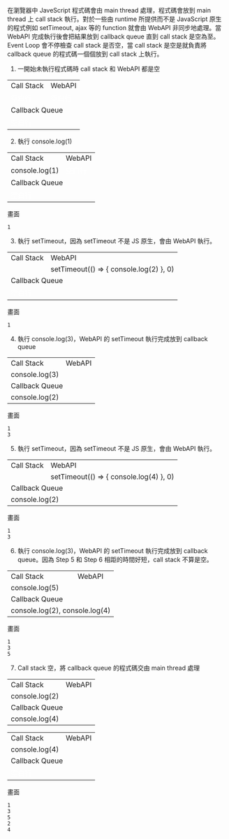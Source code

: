 在瀏覽器中 JaveScript 程式碼會由 main thread 處理，程式碼會放到 main thread 上 call stack 執行。對於一些由 runtime 所提供而不是 JavaScript 原生的程式例如 setTimeout, ajax 等的 function 就會由 WebAPI 非同步地處理。當 WebAPI 完成執行後會把結果放到 callback queue 直到 call stack 是空為至。Event Loop 會不停檢查 call stack 是否空，當 call stack 是空是就負責將 callback queue 的程式碼一個個放到 call stack 上執行。

1. 一開始未執行程式碼時 call stack 和 WebAPI 都是空
<table>
  <tr>
    <td>Call Stack</td>
    <td>WebAPI</td>
  </tr>
  <tr>
    <td style="color:white">空白行</td>
    <td style="color:white">空白行</td>
  </tr>
  <tr>
    <td colspan="2">Callback Queue</td>
  </tr>
   <tr>
    <td colspan="2" style="color:white;">空白行</td>
  </tr>
</table>

2. 執行 console.log(1) 
<table>
  <tr>
    <td>Call Stack</td>
    <td>WebAPI</td>
  </tr>
  <tr>
    <td>console.log(1)</td>
    <td style="color:white">空白行</td>
  </tr>
  <tr>
    <td colspan="2">Callback Queue</td>
  </tr>
   <tr>
    <td colspan="2" style="color:white;">空白行</td>
  </tr>
</table>

畫面
```
1
```
3. 執行 setTimeout，因為 setTimeout 不是 JS 原生，會由 WebAPI 執行。
 <table>
  <tr>
    <td>Call Stack</td>
    <td>WebAPI</td>
  </tr>
  <tr>
    <td></td>
    <td>
      setTimeout(() => {
        console.log(2)
      }, 0)
    </td>
  </tr>
  <tr>
    <td colspan="2">Callback Queue</td>
  </tr>
   <tr>
    <td colspan="2" style="color:white">空白行</td>
  </tr>
</table>

畫面
```
1
```

4. 執行 console.log(3)，WebAPI 的 setTimeout 執行完成放到 callback queue
  <table>
  <tr>
    <td>Call Stack</td>
    <td>WebAPI</td>
  </tr>
  <tr>
    <td>console.log(3)</td>
    <td></td>
  </tr>
  <tr>
    <td colspan="2">Callback Queue</td>
  </tr>
   <tr>
    <td colspan="2">console.log(2)</td>
  </tr>
</table>

畫面
```
1
3
```

5. 執行 setTimeout，因為 setTimeout 不是 JS 原生，會由 WebAPI 執行。
 <table>
  <tr>
    <td>Call Stack</td>
    <td>WebAPI</td>
  </tr>
  <tr>
    <td></td>
    <td>
      setTimeout(() => {
        console.log(4)
      }, 0)
    </td>
  </tr>
  <tr>
    <td colspan="2">Callback Queue</td>
  </tr>
   <tr>
    <td colspan="2">console.log(2)</td>
  </tr>
</table>

畫面
```
1
3
```

6. 執行 console.log(3)，WebAPI 的 setTimeout 執行完成放到 callback queue。因為 Step 5 和 Step 6 相距的時間好短，call stack 不算是空。
<table>
  <tr>
    <td>Call Stack</td>
    <td>WebAPI</td>
  </tr>
  <tr>
    <td>console.log(5)</td>
    <td></td>
  </tr>
  <tr>
    <td colspan="2">Callback Queue</td>
  </tr>
    <tr>
    <td colspan="2">console.log(2), console.log(4)</td>
  </tr>
</table>

畫面
```
1
3
5
```

7. Call stack 空，將 callback queue 的程式碼交由 main thread 處理
<table>
  <tr>
    <td>Call Stack</td>
    <td>WebAPI</td>
  </tr>
  <tr>
    <td>console.log(2)</td>
    <td></td>
  </tr>
  <tr>
    <td colspan="2">Callback Queue</td>
  </tr>
    <tr>
    <td colspan="2">console.log(4)</td>
  </tr>
</table>

<table>
  <tr>
    <td>Call Stack</td>
    <td>WebAPI</td>
  </tr>
  <tr>
    <td>console.log(4)</td>
    <td></td>
  </tr>
  <tr>
    <td colspan="2">Callback Queue</td>
  </tr>
    <tr>
      <td colspan="2" style="color:white;">空白行</td>
    </tr>
</table>

畫面
```
1
3
5
2
4
```


